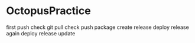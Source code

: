 # OctopusPractice
first push check
git pull check
push package
create release
deploy release
again deploy release
update
